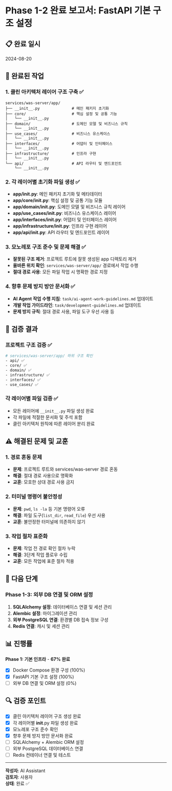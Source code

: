 # Phase 1-2 완료 보고서: FastAPI 기본 구조 설정

## 📋 **완료 일시**
2024-08-20

## 🎯 **완료된 작업**

### 1. 클린 아키텍처 레이어 구조 구축 ✅
```
services/was-server/app/
├── __init__.py              # 메인 패키지 초기화
├── core/                    # 핵심 설정 및 공통 기능
│   └── __init__.py
├── domain/                  # 도메인 모델 및 비즈니스 규칙
│   └── __init__.py
├── use_cases/               # 비즈니스 유스케이스
│   └── __init__.py
├── interfaces/              # 어댑터 및 인터페이스
│   └── __init__.py
├── infrastructure/          # 인프라 구현
│   └── __init__.py
└── api/                     # API 라우터 및 엔드포인트
    └── __init__.py
```

### 2. 각 레이어별 초기화 파일 생성 ✅
- **app/__init__.py**: 메인 패키지 초기화 및 메타데이터
- **app/core/__init__.py**: 핵심 설정 및 공통 기능 모듈
- **app/domain/__init__.py**: 도메인 모델 및 비즈니스 규칙 레이어
- **app/use_cases/__init__.py**: 비즈니스 유스케이스 레이어
- **app/interfaces/__init__.py**: 어댑터 및 인터페이스 레이어
- **app/infrastructure/__init__.py**: 인프라 구현 레이어
- **app/api/__init__.py**: API 라우터 및 엔드포인트 레이어

### 3. 모노레포 구조 준수 및 문제 해결 ✅
- **잘못된 구조 제거**: 프로젝트 루트에 잘못 생성된 app 디렉토리 제거
- **올바른 위치 확인**: `services/was-server/app/` 경로에서 작업 수행
- **절대 경로 사용**: 모든 파일 작업 시 명확한 경로 지정

### 4. 향후 문제 방지 방안 문서화 ✅
- **AI Agent 작업 수행 지침**: `task/ai-agent-work-guidelines.md` 업데이트
- **개발 작업 가이드라인**: `task/development-guidelines.md` 업데이트
- **문제 방지 규칙**: 절대 경로 사용, 파일 도구 우선 사용 등

## 🧪 **검증 결과**

### 프로젝트 구조 검증 ✅
```bash
# services/was-server/app/ 하위 구조 확인
- api/ ✅
- core/ ✅
- domain/ ✅
- infrastructure/ ✅
- interfaces/ ✅
- use_cases/ ✅
```

### 각 레이어별 파일 검증 ✅
- 모든 레이어에 `__init__.py` 파일 생성 완료
- 각 파일에 적절한 문서화 및 주석 포함
- 클린 아키텍처 원칙에 따른 레이어 분리 완료

## ⚠️ **해결된 문제 및 교훈**

### 1. 경로 혼동 문제
- **문제**: 프로젝트 루트와 services/was-server 경로 혼동
- **해결**: 절대 경로 사용으로 명확화
- **교훈**: 모호한 상대 경로 사용 금지

### 2. 터미널 명령어 불안정성
- **문제**: `pwd`, `ls -la` 등 기본 명령어 오류
- **해결**: 파일 도구(`list_dir`, `read_file`) 우선 사용
- **교훈**: 불안정한 터미널에 의존하지 않기

### 3. 작업 절차 표준화
- **문제**: 작업 전 경로 확인 절차 누락
- **해결**: 3단계 작업 플로우 수립
- **교훈**: 모든 작업에 표준 절차 적용

## 🚀 **다음 단계**

### Phase 1-3: 외부 DB 연결 및 ORM 설정
1. **SQLAlchemy 설정**: 데이터베이스 연결 및 세션 관리
2. **Alembic 설정**: 마이그레이션 관리
3. **외부 PostgreSQL 연결**: 환경별 DB 접속 정보 구성
4. **Redis 연결**: 캐시 및 세션 관리

## 📊 **진행률**

**Phase 1: 기본 인프라** - **67% 완료**
- [x] Docker Compose 환경 구성 (100%)
- [x] FastAPI 기본 구조 설정 (100%)
- [ ] 외부 DB 연결 및 ORM 설정 (0%)

## 🔍 **검증 포인트**

- [x] 클린 아키텍처 레이어 구조 생성 완료
- [x] 각 레이어별 __init__.py 파일 생성 완료
- [x] 모노레포 구조 준수 확인
- [x] 향후 문제 방지 방안 문서화 완료
- [ ] SQLAlchemy + Alembic ORM 설정
- [ ] 외부 PostgreSQL 데이터베이스 연결
- [ ] Redis 컨테이너 연결 및 테스트

---

**작성자**: AI Assistant  
**검토자**: 사용자  
**상태**: 완료 ✅

